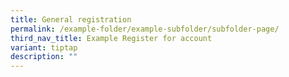 ```yaml
---
title: General registration
permalink: /example-folder/example-subfolder/subfolder-page/
third_nav_title: Example Register for account
variant: tiptap
description: ""
---
```

